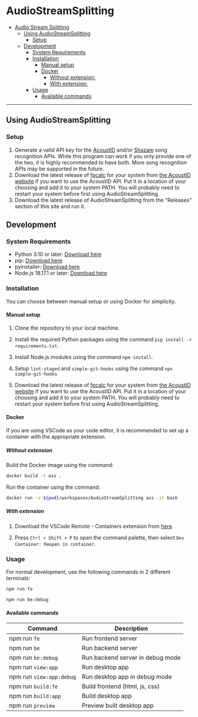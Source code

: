 # AudioStreamSplitting

- [Audio Stream Splitting](#audio-stream-splitting)
  - [Using AudioStreamSplitting](#using-audiostreamsplitting)
    - [Setup](#setup)
  - [Development](#development)
    - [System Requirements](#system-requirements)
    - [Installation](#installation)
      - [Manual setup](#manual-setup)
      - [Docker](#docker)
        - [Without extension:](#without-extension)
        - [With extension:](#with-extension)
    - [Usage](#usage)
      - [Available commands](#available-commands)

---

## Using AudioStreamSplitting

### Setup

1. Generate a valid API key for the [AcoustID](https://acoustid.org/) and/or [Shazam](https://rapidapi.com/apidojo/api/shazam) song recognition APIs. While this program can work if you only provide one of the two, it is highly recommended to have both. More song recognition APIs may be supported in the future.
2. Download the latest release of [fpcalc](https://acoustid.org/chromaprint) for your system from [the AcoustID website](https://acoustid.org/chromaprint) if you want to use the AcoustID API. Put it in a location of your choosing and add it to your system PATH. You will probably need to restart your system before first using AudioStreamSplitting.
3. Download the latest release of AudioStreamSplitting from the "Releases" section of this site and run it.

## Development

### System Requirements

- Python 3.10 or later: [Download here](https://www.python.org/downloads/)
- pip: [Download here](https://pip.pypa.io/en/stable/cli/pip_download/)
- pyinstaller: [Download here](https://pypi.org/project/pyinstaller/)
- Node.js 18.17.1 or later: [Download here](https://nodejs.org/en/download)

### Installation

You can choose between manual setup or using Docker for simplicity.

#### Manual setup

1. Clone the repository to your local machine.

2. Install the required Python packages using the command `pip install -r requirements.txt`.

3. Install Node.js modules using the command `npm install`.

4. Setup `lint-staged` and `simple-git-hooks` using the command `npx simple-git-hooks`

5. Download the latest release of [fpcalc](https://acoustid.org/chromaprint) for your system from [the AcoustID website](https://acoustid.org/chromaprint) if you want to use the AcoustID API. Put it in a location of your choosing and add it to your system PATH. You will probably need to restart your system before first using AudioStreamSplitting.

#### Docker

If you are using VSCode as your code editor, it is recommended to set up a container with the appropriate extension.

##### Without extension

Build the Docker image using the command:

```bash
docker build -t ass .
```

Run the container using the command:

```bash
docker run -v ${pwd}/workspaces/AudioStreamSplitting ass -it bash
```

##### With extension

1. Download the VSCode Remote - Containers extension from [here](https://marketplace.visualstudio.com/items?itemName=ms-vscode-remote.remote-containers).

2. Press `Ctrl + Shift + P` to open the command palette, then select `Dev Container: Reopen in container`.

### Usage

For normal development, use the following commands in 2 different terminals:

```bash
npm run fe
```

```bash
npm run be:debug
```

#### Available commands

| Command                  | Description                      |
| ------------------------ | -------------------------------- |
| npm run `fe`             | Run frontend server              |
| npm run `be`             | Run backend server               |
| npm run `be:debug`       | Run backend server in debug mode |
| npm run `view:app`       | Run desktop app                  |
| npm run `view:app:debug` | Run desktop app in debug mode    |
| npm run `build:fe`       | Build frontend (html, js, css)   |
| npm run `build:app`      | Build desktop app                |
| npm run `preview`        | Preview built desktop app        |

